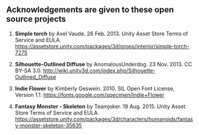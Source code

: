 ## Acknowledgements are given to these open source projects
1. **Simple torch** by Axel Vaude. 26 Feb. 2013. Unity Asset Store Terms of Service and EULA.
https://assetstore.unity.com/packages/3d/props/interior/simple-torch-7275

2. **Silhouette-Outlined Diffuse** by AnomalousUnderdog. 23 Nov. 2013. CC BY-SA 3.0.
http://wiki.unity3d.com/index.php/Silhouette-Outlined_Diffuse

3. **Indie Flower** by Kimberly Geswein. 2010. SIL Open Font License, Version 1.1.
https://fonts.google.com/specimen/Indie+Flower

4. **Fantasy Monster - Skeleton** by Teamjoker. 19 Aug. 2015. Unity Asset Store Terms of Service and EULA.
https://assetstore.unity.com/packages/3d/characters/humanoids/fantasy-monster-skeleton-35635
